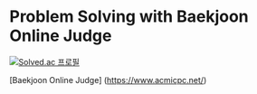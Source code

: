 # Problem Solving with Baekjoon Online Judge

[![Solved.ac
프로필](http://mazassumnida.wtf/api/generate_badge?boj=beeutiful)](https://solved.ac/profile/beeutiful)

[Baekjoon Online Judge] (https://www.acmicpc.net/)
